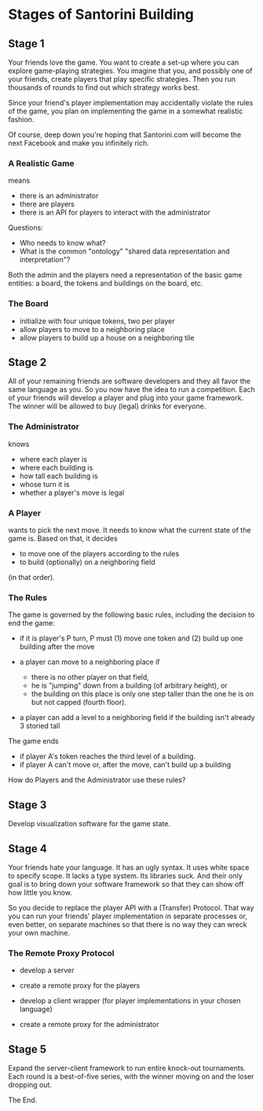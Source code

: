 # Stages of Santorini Building 

## Stage 1 

Your friends love the game. You want to create a set-up where you can
explore game-playing strategies. You imagine that you, and possibly 
one of your friends, create players that play specific strategies. Then
you run thousands of rounds to find out which strategy works best. 

Since your friend's player implementation may accidentally violate the
rules of the game, you plan on implementing the game in a somewhat
realistic fashion. 

Of course, deep down you're hoping that Santorini.com will become the next
Facebook and make you infinitely rich.

### A Realistic Game 

means 

- there is an administrator 
- there are players 
- there is an API for players to interact with the administrator 

Questions: 

- Who needs to know what? 
- What is the common "ontology" "shared data representation and interpretation"? 

Both the admin and the players need a representation of the basic game
entities: a board, the tokens and buildings on the board, etc.

### The Board 

- initialize with four unique tokens, two per player 
- allow players to move to a neighboring place 
- allow players to build up a house on a neighboring tile 

## Stage 2 

All of your remaining friends are software developers and they all favor
the same language as you. So you now have the idea to run a competition. 
Each of your friends will develop a player and plug into your game
framework. The winner will be allowed to buy (legal) drinks for everyone. 

### The Administrator 

knows

- where each player is 
- where each building is 
- how tall each building is 
- whose turn it is 
- whether a player's move is legal 

### A Player 

wants to pick the next move. It needs to know what the current state of the
game is. Based on that, it decides 

- to move one of the players according to the rules 
- to build (optionally) on a neighboring field 

(in that order). 

### The Rules 

The game is governed by the following basic rules, including the decision
to end the game: 

- if it is player's P turn, P must (1) move one token and (2) build up one
  building after the move 

- a player can move to a neighboring place if 
  - there is no other player on that field, 
  - he is "jumping" down from a building (of arbitrary height), or
  - the building on this place is only one step taller than the one he is on
    but not capped (fourth floor). 

- a player can add a level to a neighboring field if the building isn't
  already 3 storied tall 

The game ends

- if player A's token reaches the third level of a building.
- if player A can't move or, after the move, can't build up a building

How do Players and the Administrator use these rules? 

## Stage 3

Develop visualization software for the game state. 

## Stage 4

Your friends hate your language. It has an ugly syntax. It uses white space
to specify scope. It lacks a type system. Its libraries suck. And their
only goal is to bring down your software framework so that they can show
off how little you know. 

So you decide to replace the player API with a (Transfer) Protocol. That
way you can run your friends' player implementation in separate processes
or, even better, on separate machines so that there is no way they can
wreck your own machine. 

### The Remote Proxy Protocol 

- develop a server 
- create a remote proxy for the players 

- develop a client wrapper (for player implementations in your chosen language)
- create a remote proxy for the administrator 

## Stage 5 

Expand the server-client framework to run entire knock-out tournaments. 
Each round is a best-of-five series, with the winner moving on and the
loser dropping out. 

The End. 
